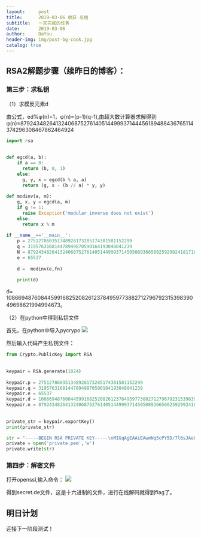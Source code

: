 ```yaml
---
layout:     post
title:      2019-03-06 收获 总结
subtitle:   一天完成的任务
date:       2019-03-06
author:     DaYou
header-img: img/post-bg-cook.jpg
catalog: true
---
```





## RSA2解题步骤（续昨日的博客）：


### 第三步：求私钥
（1）求模反元素d

由公式，ed%φ(n)=1，φ(n)=(p-1)(q-1),由超大数计算器求解得到φ(n)=87924348264132406875276140514499937144456189488436765114374296308467862464924
```python
import rsa
 
 
def egcd(a, b):
    if a == 0:
      return (b, 0, 1)
    else:
      g, y, x = egcd(b % a, a)
      return (g, x - (b // a) * y, y)
 
def modinv(a, m):
    g, x, y = egcd(a, m)
    if g != 1:
      raise Exception('modular inverse does not exist')
    else:
      return x % m
 
if __name__=='__main__':
    p = 275127860351348928173285174381581152299
    q = 319576316814478949870590164193048041239
    N = 87924348264132406875276140514499937145050893665602592992418171647042491658461
    e = 65537
 
    d =  modinv(e,fn)
 
    print(d)

```
d= 10866948760844599168252082612378495977388271279679231539839049698621994994673。


（2）在python中得到私钥文件


首先，在python中导入pycrypo
![](https://wxt.sinaimg.cn/mw1024/0079f8Holy1g0teivevohj30ik093wed.jpg?tags=%5B%5D)

然后输入代码产生私钥文件：
```python
from Crypto.PublicKey import RSA
 
 
keypair = RSA.generate(1024)
 
keypair.p = 275127860351348928173285174381581152299
keypair.q = 319576316814478949870590164193048041239
keypair.e = 65537
keypair.d = 10866948760844599168252082612378495977388271279679231539839049698621994994673
keypair.n = 87924348264132406875276140514499937145050893665602592992418171647042491658461
 
 
private_str = keypair.exportKey()
print(private_str)


```
```python
str = "-----BEGIN RSA PRIVATE KEY-----\nMIGqAgEAAiEAwmNq5cPY5D/7l6sJAo8arGwL9s09cOvKKBv/6X++MN0CAwEAAQIg\nGAZ5m9RM5kkSK3i0MGDHhvi3f7FZPghC2gY7oNhyi/ECEQDO+7LPfhipjr7cNuPn\nw7ArAhEA8Gwo6RyJIrnCNuI1YMCXFwIRAJulRkclqWIHx5pNZIAp9VUCEGjeJLIZ\nek+lSut5m+LJ3p0CEDRBEd7C622/wt1+58xOIfE=\n-----END RSA PRIVATE KEY-----"
private = open('private.pem','w')
private.write(str)

```



### 第四步：解密文件
打开openssl,输入命令：
![](https://wx1.sinaimg.cn/mw1024/0079f8Holy1g0teivhlx9j30im01ogle.jpg)

得到secret.de文件，这是十六进制的文件，进行在线解码就得到flag了。

## 明日计划
迎接下一阶段测试！